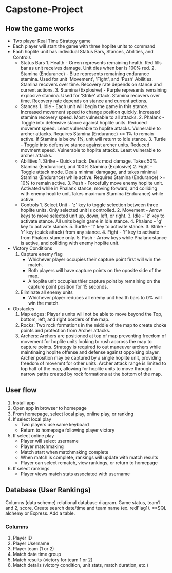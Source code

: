 # Capstone-Project

## How the game works

- Two player Real Time Strategy game
- Each player will start the game with three hoplite units to command
- Each hoplite unit has individual Status Bars, Stances, Abilities, and Controls
  - Status Bars
        1. Health - Green represents remaining health. Red fills bar as unit receives damage. Unit dies when bar is 100% red.
        2. Stamina (Endurance) - Blue represents remaining endurance stamina. Used for unit 'Movement', 'Fight', and 'Push' Abilities. Stamina recovers over time. Recovery rate depends on stance and current actions.
        3. Stamina (Explosive) - Purple represents remaining explosive stamina. Used for 'Strike' attack. Stamina recovers over time. Recovery rate depends on stance and current actions.
  - Stances
        1. Idle - Each unit will begin the game in this stance. Increased movement speed to change position quickly. Increased stamina recovery speed. Most vulnerable to all attacks.
        2. Phalanx - Toggle into defensive stance against hoplite units. Reduced movemnt speed. Least vulnerable to hoplite attacks. Vulnerable to archer attacks. Requires Stamina (Endurance) >= 1% to remain active. If Stamina is below 1%, unit will return to Idle stance.
        3. Turtle - Toggle into defensive stance against archer units. Reduced movment speed. Vulnerable to hoplite attacks. Least vulnerable to archer attacks.
  - Abilities
        1. Strike - Quick attack. Deals most damage. Takes 50% Stamina (Endurance), and 100% Stamina (Explosive)
        2. Fight - Toggle attack mode. Deals minimal damgage, and takes minimal Stamina (Endurance) while active. Requires Stamina (Endurance) >= 10% to remain active.
        3. Push - Forcefully move enemy hoplite unit. Activated while in Phalanx stance, moving forward, and colliding with enemy hoplite unit.Takes maximum Stamina (Endurance) while active.
  - Controls
        1. Select Unit - 'z' key to toggle selection between three hoplite units. Only selected unit is controlled.
        2. Movement - Arrow keys to move selected unit up, down, left, or right.
        3. Idle - 'z' key to activate stance. All units begin game in Idle stance.
        4. Phalanx - 'g' key to activate stance.
        5. Turtle - 't' key to activate stance.
        3. Strike - 'r' key (quick attack) from any stance.
        4. Fight - 'f' key to activate from Phalanx stance only.
        5. Push - Arrow keys while Phalanx stance is active, and colliding with enemy hoplite unit.
- Victory Conditions
    1. Capture enemy flag
        - Whichever player occupies their capture point first will win the match.
        - Both players will have capture points on the oposite side of the map.
        - A hoplite unit occupies thier capture point by remaining on the capture point position for 15 seconds.
    2. Eliminate all enemy units
        - Whichever player reduces all enemy unit health bars to 0% will win the match.
- Obstacles
    1. Map edges: Player's units will not be able to move beyond the Top, bottom, left, and right borders of the map.
    2. Rocks: Two rock formations in the middle of the map to create choke points and protection from Archer attacks.
    3. Archers: Archers are positioned at top of map preventing freedom of movement for hoplite units looking to rush accross the map to capture points. Strategy is required to out maneuver archers while maintinaing hoplite offense and defense against oppoising player. Archer position may be captured by a single hoplite unit, providing freedom of movemnt for other units. Archer attack range is limited to top half of the map, allowing for hoplite units to move through narrow paths created by rock formations at the bottom of the map.

## User flow

1. Install app
2. Open app in browser to homepage
3. From homepage, select local play, online play, or ranking
4. If select local play
    - Two players use same keyboard
    - Return to homepage following player victory
5. If select online play
    - Player will select username
    - Player matchmaking
    - Match start when matchmaking complete
    - When match is complete, rankings will update with match results
    - Player can select rematch, view rankings, or return to homepage
6. If select rankings
    - Player views match stats associated with username

## Database (User Rankings)

Columns (data scheme) relational database diagram. Game status, team1 and 2, score. Create search date/time and team name (ex. redFlag1). **SQL alchemy or Express. Add a table.

### Columns

1. Player ID
2. Player Username
3. Player team (1 or 2)
4. Match date time group
5. Match results (victory for team 1 or 2)
6. Match details (victory condition, unit stats, match duration, etc.)
